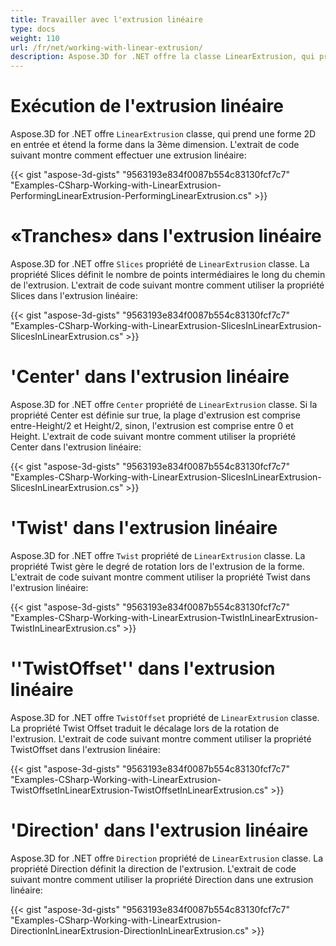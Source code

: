 ```yaml
---
title: Travailler avec l'extrusion linéaire
type: docs
weight: 110
url: /fr/net/working-with-linear-extrusion/
description: Aspose.3D for .NET offre la classe LinearExtrusion, qui prend une forme 2D en entrée et étend la forme dans la 3ème dimension.
---
```

#  **Exécution de l'extrusion linéaire**
Aspose.3D for .NET offre `LinearExtrusion` classe, qui prend une forme 2D en entrée et étend la forme dans la 3ème dimension. L'extrait de code suivant montre comment effectuer une extrusion linéaire:



{{< gist "aspose-3d-gists" "9563193e834f0087b554c83130fcf7c7" "Examples-CSharp-Working-with-LinearExtrusion-PerformingLinearExtrusion-PerformingLinearExtrusion.cs" >}}
#  **«Tranches» dans l'extrusion linéaire**
Aspose.3D for .NET offre `Slices` propriété de `LinearExtrusion` classe. La propriété Slices définit le nombre de points intermédiaires le long du chemin de l'extrusion. L'extrait de code suivant montre comment utiliser la propriété Slices dans l'extrusion linéaire:



{{< gist "aspose-3d-gists" "9563193e834f0087b554c83130fcf7c7" "Examples-CSharp-Working-with-LinearExtrusion-SlicesInLinearExtrusion-SlicesInLinearExtrusion.cs" >}}
#  **'Center' dans l'extrusion linéaire**
Aspose.3D for .NET offre `Center` propriété de `LinearExtrusion` classe. Si la propriété Center est définie sur true, la plage d'extrusion est comprise entre-Height/2 et Height/2, sinon, l'extrusion est comprise entre 0 et Height. L'extrait de code suivant montre comment utiliser la propriété Center dans l'extrusion linéaire:



{{< gist "aspose-3d-gists" "9563193e834f0087b554c83130fcf7c7" "Examples-CSharp-Working-with-LinearExtrusion-SlicesInLinearExtrusion-SlicesInLinearExtrusion.cs" >}}
#  **'Twist' dans l'extrusion linéaire**
Aspose.3D for .NET offre `Twist` propriété de `LinearExtrusion` classe. La propriété Twist gère le degré de rotation lors de l'extrusion de la forme. L'extrait de code suivant montre comment utiliser la propriété Twist dans l'extrusion linéaire:



{{< gist "aspose-3d-gists" "9563193e834f0087b554c83130fcf7c7" "Examples-CSharp-Working-with-LinearExtrusion-TwistInLinearExtrusion-TwistInLinearExtrusion.cs" >}}
#  **''TwistOffset'' dans l'extrusion linéaire**
Aspose.3D for .NET offre `TwistOffset` propriété de `LinearExtrusion` classe. La propriété Twist Offset traduit le décalage lors de la rotation de l'extrusion. L'extrait de code suivant montre comment utiliser la propriété TwistOffset dans l'extrusion linéaire:



{{< gist "aspose-3d-gists" "9563193e834f0087b554c83130fcf7c7" "Examples-CSharp-Working-with-LinearExtrusion-TwistOffsetInLinearExtrusion-TwistOffsetInLinearExtrusion.cs" >}}
#  **'Direction' dans l'extrusion linéaire**
Aspose.3D for .NET offre `Direction` propriété de `LinearExtrusion` classe. La propriété Direction définit la direction de l'extrusion. L'extrait de code suivant montre comment utiliser la propriété Direction dans une extrusion linéaire:



{{< gist "aspose-3d-gists" "9563193e834f0087b554c83130fcf7c7" "Examples-CSharp-Working-with-LinearExtrusion-DirectionInLinearExtrusion-DirectionInLinearExtrusion.cs" >}}
